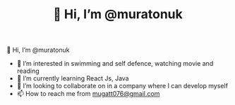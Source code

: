 <html>
<header>
<div>
  <h1>👋 Hi, I’m @muratonuk</h1>
</div>
</header>

👋 Hi, I’m @muratonuk
- 👀 I’m interested in swimming and self defence, watching movie and reading
- 🌱 I’m currently learning React Js, Java
- 💞️ I’m looking to collaborate on in a company where I can develop myself
- 📫 How to reach me from mugatt076@gmail.com

<!---
muratonuk/muratonuk is a ✨ special ✨ repository because its `README.md` (this file) appears on your GitHub profile.
You can click the Preview link to take a look at your changes.
--->
